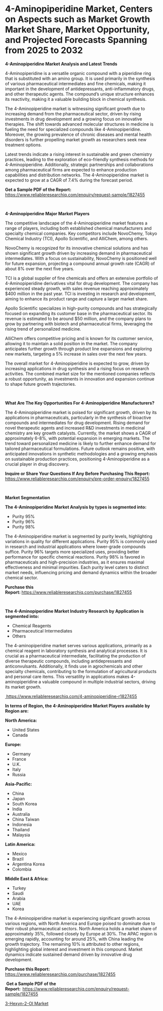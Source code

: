 <p><h1>4-Aminopiperidine Market, Centers on Aspects such as Market Growth Market Share, Market Opportunity, and Projected Forecasts Spanning from 2025 to 2032</h1></p><p><strong>4-Aminopiperidine Market Analysis and Latest Trends</strong></p>
<p><p>4-Aminopiperidine is a versatile organic compound with a piperidine ring that is substituted with an amino group. It is used primarily in the synthesis of various pharmaceutical intermediates and fine chemicals, making it important in the development of antidepressants, anti-inflammatory drugs, and other therapeutic agents. The compound’s unique structure enhances its reactivity, making it a valuable building block in chemical synthesis.</p><p>The 4-Aminopiperidine market is witnessing significant growth due to increasing demand from the pharmaceutical sector, driven by rising investments in drug development and a growing focus on innovative therapies. The shift towards advanced molecular structures in medicine is fueling the need for specialized compounds like 4-Aminopiperidine. Moreover, the growing prevalence of chronic diseases and mental health disorders is further propelling market growth as researchers seek new treatment options.</p><p>Latest trends indicate a rising interest in sustainable and green chemistry practices, leading to the exploration of eco-friendly synthesis methods for 4-Aminopiperidine. Additionally, strategic partnerships and collaborations among pharmaceutical firms are expected to enhance production capabilities and distribution networks. The 4-Aminopiperidine market is expected to grow at a CAGR of 7.4% during the forecast period.</p></p>
<p><strong>Get a Sample PDF of the Report:&nbsp;</strong> <a href="https://www.reliableresearchiq.com/enquiry/request-sample/1827455?utm_campaign=2237&utm_medium=2&utm_source=Github&utm_content=ia&utm_term=03022025&utm_id=4-aminopiperidine">https://www.reliableresearchiq.com/enquiry/request-sample/1827455</a></p>
<p>&nbsp;</p>
<p><strong>4-Aminopiperidine Major Market Players</strong></p>
<p><p>The competitive landscape of the 4-Aminopiperidine market features a range of players, including both established chemical manufacturers and specialty chemical companies. Key competitors include NovoChemy, Tokyo Chemical Industry (TCI), Apollo Scientific, and AlliChem, among others.</p><p>NovoChemy is recognized for its innovative chemical solutions and has shown significant growth driven by increasing demand in pharmaceutical intermediates. With a focus on sustainability, NovoChemy is positioned well for future expansion, projecting a compound annual growth rate (CAGR) of about 8% over the next five years.</p><p>TCI is a global supplier of fine chemicals and offers an extensive portfolio of 4-Aminopiperidine derivatives vital for drug development. The company has experienced steady growth, with sales revenue reaching approximately $400 million in the past year. TCI is investing in research and development, aiming to enhance its product range and capture a larger market share.</p><p>Apollo Scientific specializes in high-purity compounds and has strategically focused on expanding its customer base in the pharmaceutical sector. Its revenue is estimated to be around $50 million, and the company plans to grow by partnering with biotech and pharmaceutical firms, leveraging the rising trend of personalized medicine.</p><p>AlliChem offers competitive pricing and is known for its customer service, allowing it to maintain a solid position in the market. The company anticipates further growth through product line expansions and exploring new markets, targeting a 5% increase in sales over the next few years.</p><p>The overall market for 4-Aminopiperidine is expected to grow, driven by increasing applications in drug synthesis and a rising focus on research activities. The combined market size for the mentioned companies reflects a robust opportunity, as investments in innovation and expansion continue to shape future growth trajectories.</p></p>
<p>&nbsp;</p>
<p><strong>What Are The Key Opportunities For 4-Aminopiperidine Manufacturers?</strong></p>
<p><p>The 4-Aminopiperidine market is poised for significant growth, driven by its applications in pharmaceuticals, particularly in the synthesis of bioactive compounds and intermediates for drug development. Rising demand for novel therapeutic agents and increased R&D investments in medicinal chemistry are key growth catalysts. Currently, the market shows a CAGR of approximately 6-8%, with potential expansion in emerging markets. The trend toward personalized medicine is likely to further enhance demand for tailored pharmaceutical formulations. Future outlook remains positive, with anticipated innovations in synthetic methodologies and a growing emphasis on sustainable production practices, positioning 4-Aminopiperidine as a crucial player in drug discovery.</p></p>
<p><strong>Inquire or Share Your Questions If Any Before Purchasing This Report:</strong> <a href="https://www.reliableresearchiq.com/enquiry/pre-order-enquiry/1827455?utm_campaign=2237&utm_medium=2&utm_source=Github&utm_content=ia&utm_term=03022025&utm_id=4-aminopiperidine">https://www.reliableresearchiq.com/enquiry/pre-order-enquiry/1827455</a></p>
<p>&nbsp;</p>
<p><strong>Market Segmentation</strong></p>
<p><strong>The 4-Aminopiperidine Market Analysis by types is segmented into:</strong></p>
<p><ul><li>Purity 95%</li><li>Purity 96%</li><li>Purity 98%</li></ul></p>
<p><p>The 4-Aminopiperidine market is segmented by purity levels, highlighting variations in quality for different applications. Purity 95% is commonly used in research and industrial applications where lower-grade compounds suffice. Purity 96% targets more specialized uses, providing better performance for specific chemical reactions. Purity 98% is favored in pharmaceuticals and high-precision industries, as it ensures maximal effectiveness and minimal impurities. Each purity level caters to distinct market needs, influencing pricing and demand dynamics within the broader chemical sector.</p></p>
<p><strong>Purchase this Report:&nbsp;</strong><a href="https://www.reliableresearchiq.com/purchase/1827455?utm_campaign=2237&utm_medium=2&utm_source=Github&utm_content=ia&utm_term=03022025&utm_id=4-aminopiperidine">https://www.reliableresearchiq.com/purchase/1827455</a></p>
<p>&nbsp;</p>
<p><strong>The 4-Aminopiperidine Market Industry Research by Application is segmented into:</strong></p>
<p><ul><li>Chemical Reagents</li><li>Pharmaceutical Intermediates</li><li>Others</li></ul></p>
<p><p>The 4-aminopiperidine market serves various applications, primarily as a chemical reagent in laboratory synthesis and analytical processes. It is crucial as a pharmaceutical intermediate, facilitating the production of diverse therapeutic compounds, including antidepressants and anticonvulsants. Additionally, it finds use in agrochemicals and other specialty chemicals, contributing to the formulation of agricultural products and personal care items. This versatility in applications makes 4-aminopiperidine a valuable compound in multiple industrial sectors, driving its market growth.</p></p>
<p><a href="https://www.reliableresearchiq.com/4-aminopiperidine-r1827455?utm_campaign=2237&utm_medium=2&utm_source=Github&utm_content=ia&utm_term=03022025&utm_id=4-aminopiperidine">&nbsp;https://www.reliableresearchiq.com/4-aminopiperidine-r1827455</a></p>
<p><strong>In terms of Region, the 4-Aminopiperidine Market Players available by Region are:</strong></p>
<p>
    <p> <strong> North America: </strong>
        <ul>
            <li>United States</li>
            <li>Canada</li>
        </ul>
        </p> 
    <p> <strong> Europe: </strong>
        <ul>
            <li>Germany</li>
            <li>France</li>
            <li>U.K.</li>
            <li>Italy</li>
            <li>Russia</li>
        </ul>
        </p> 
    <p> <strong> Asia-Pacific: </strong>
        <ul>
            <li>China</li>
            <li>Japan</li>
            <li>South Korea</li>
            <li>India</li>
            <li>Australia</li>
            <li>China Taiwan</li>
            <li>Indonesia</li>
            <li>Thailand</li>
            <li>Malaysia</li>
        </ul>
        </p> 
    <p> <strong> Latin America: </strong>
        <ul>
            <li>Mexico</li>
            <li>Brazil</li>
            <li>Argentina Korea</li>
            <li>Colombia</li>
        </ul>
        </p> 
    <p> <strong> Middle East & Africa: </strong>
        <ul>
            <li>Turkey</li>
            <li>Saudi</li>
            <li>Arabia</li>
            <li>UAE</li>
            <li>Korea</li>
        </ul>
    </p>
    </p>
<p><p>The 4-Aminopiperidine market is experiencing significant growth across various regions, with North America and Europe poised to dominate due to their robust pharmaceutical sectors. North America holds a market share of approximately 35%, followed closely by Europe at 30%. The APAC region is emerging rapidly, accounting for around 25%, with China leading the growth trajectory. The remaining 10% is attributed to other regions, highlighting global interest and investment in this compound. Market dynamics indicate sustained demand driven by innovative drug development.</p></p>
<p><strong>Purchase this Report: </strong><a href="https://www.reliableresearchiq.com/purchase/1827455?utm_campaign=2237&utm_medium=2&utm_source=Github&utm_content=ia&utm_term=03022025&utm_id=4-aminopiperidine">https://www.reliableresearchiq.com/purchase/1827455</a></p>
<p>&nbsp;<strong>Get a Sample PDF of the Report:&nbsp;&nbsp;</strong><a href="https://www.reliableresearchiq.com/enquiry/request-sample/1827455?utm_campaign=2237&utm_medium=2&utm_source=Github&utm_content=ia&utm_term=03022025&utm_id=4-aminopiperidine">https://www.reliableresearchiq.com/enquiry/request-sample/1827455</a></p>
<p><strong></strong></p>
<p><p><a href="https://github.com/comasnickie/Market-Research-Report-List-1/blob/main/3-hexyn-2-ol-market.md?utm_campaign=2237&utm_medium=2&utm_source=Github&utm_content=ia&utm_term=03022025&utm_id=4-aminopiperidine">3-Hexyn-2-Ol Market</a></p></p>